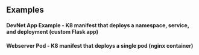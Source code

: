 ## Examples
#### DevNet App Example - K8 manifest that deploys a namespace, service, and deployment (custom Flask app)
#### Webserver Pod - K8 manifest that deploys a single pod (nginx container)